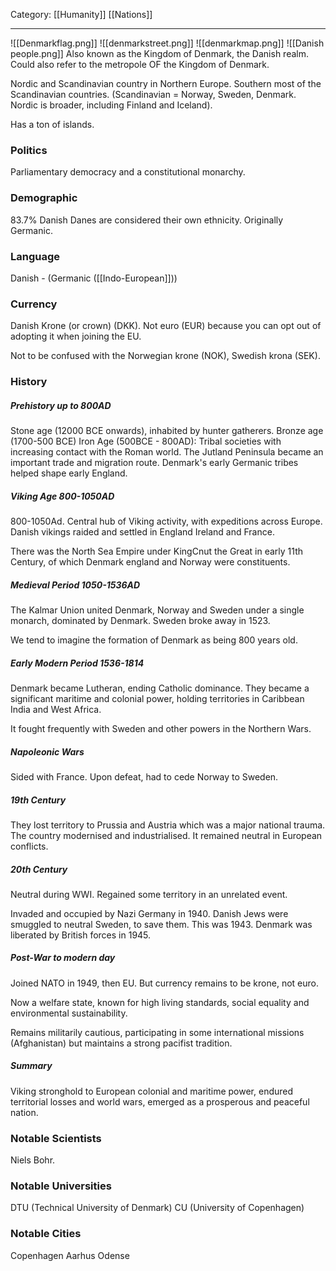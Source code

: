 Category: [[Humanity]] [[Nations]]
___
![[Denmarkflag.png]]
![[denmarkstreet.png]]
![[denmarkmap.png]]
![[Danish people.png]]
Also known as the Kingdom of Denmark, the Danish realm. Could also refer to the metropole OF the Kingdom of Denmark. 

Nordic and Scandinavian country in Northern Europe. 
Southern most of the Scandinavian countries. 
(Scandinavian = Norway, Sweden, Denmark. Nordic is broader, including Finland and Iceland).

Has a ton of islands. 
### Politics
Parliamentary democracy and a constitutional monarchy. 
### Demographic
83.7% Danish
Danes are considered their own ethnicity. Originally Germanic. 
### Language
Danish - (Germanic ([[Indo-European]]))
### Currency
Danish Krone (or crown) (DKK).
Not euro (EUR) because you can opt out of adopting it when joining the EU. 

Not to be confused with the Norwegian krone (NOK), Swedish krona (SEK). 
### History
##### Prehistory up to 800AD
Stone age (12000 BCE onwards), inhabited by hunter gatherers. 
Bronze age (1700-500 BCE)
Iron Age (500BCE - 800AD):
Tribal societies with increasing contact with the Roman world. The Jutland Peninsula became an important trade and migration route. Denmark's early Germanic tribes helped shape early England.
##### Viking Age 800-1050AD
800-1050Ad. Central hub of Viking activity, with expeditions across Europe. Danish vikings raided and settled in England Ireland and France. 

There was the North Sea Empire under KingCnut the Great in early 11th Century, of which Denmark england and Norway were constituents.
##### Medieval Period 1050-1536AD
The Kalmar Union united Denmark, Norway and Sweden under a single monarch, dominated by Denmark. Sweden broke away in 1523. 

We tend to imagine the formation of Denmark as being 800 years old. 
##### Early Modern Period 1536-1814
Denmark became Lutheran, ending Catholic dominance. They became a significant maritime and colonial power, holding territories in Caribbean India and West Africa. 

It fought frequently with Sweden and other powers in the Northern Wars. 
##### Napoleonic Wars
Sided with France. Upon defeat, had to cede Norway to Sweden. 
##### 19th Century
They lost territory to Prussia and Austria which was a major national trauma. 
The country modernised and industrialised.
It remained neutral in European conflicts. 
##### 20th Century
Neutral during WWI. Regained some territory in an unrelated event. 

Invaded and occupied by Nazi Germany in 1940. Danish Jews were smuggled to neutral Sweden, to save them. This was 1943. Denmark was liberated by British forces in 1945. 
##### Post-War to modern day
Joined NATO in 1949, then EU. But currency remains to be krone, not euro. 

Now a welfare state, known for high living standards, social equality and environmental sustainability. 

Remains militarily cautious, participating in some international missions (Afghanistan) but maintains a strong pacifist tradition. 
##### Summary
Viking stronghold to European colonial and maritime power, endured territorial losses and world wars, emerged as a prosperous and peaceful nation. 

### Notable Scientists
Niels Bohr. 
### Notable Universities
DTU (Technical University of Denmark)
CU (University of Copenhagen)
### Notable Cities
Copenhagen
Aarhus
Odense